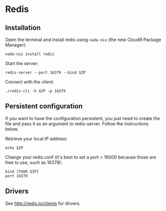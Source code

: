 # Redis

## Installation

Open the terminal and install redis using `nada-nix` (the new Cloud9 Package Manager):

```no-highlight
nada-nix install redis
```

Start the server:

```no-highlight
redis-server --port 16379 --bind $IP
```

Connect with the client:

```no-highlight
./redis-cli -h $IP -p 16379
```

## Persistent configuration

If you want to have the configuration persistent, you just need to create the file and pass it as an argument to redis-server. Follow the instructions below.

Retrieve your local IP address:

```no-highlight
echo $IP 
```

Change your redis.conf (it's best to set a port > 16000 because those are free to use, such as 16379):

```no-highlight
bind [YOUR $IP] 
port 16379
```

## Drivers

See http://redis.io/clients for drivers.